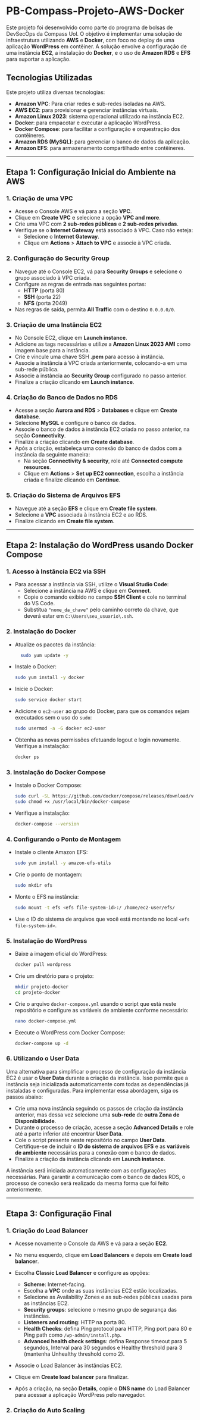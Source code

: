 # PB-Compass-Projeto-AWS-Docker
Este projeto foi desenvolvido como parte do programa de bolsas de DevSecOps da Compass Uol. O objetivo é implementar uma solução de infraestrutura utilizando **AWS** e **Docker**, com foco no deploy de uma aplicação **WordPress** em contêiner. A solução envolve a configuração de uma instância **EC2**, a instalação do **Docker**, e o uso de **Amazon RDS** e **EFS** para suportar a aplicação.

## Tecnologias Utilizadas

Este projeto utiliza diversas tecnologias:
- **Amazon VPC**: Para criar redes e sub-redes isoladas na AWS.
- **AWS EC2**: para provisionar e gerenciar instâncias virtuais.
- **Amazon Linux 2023**: sistema operacional utilizado na instância EC2.
- **Docker**: para empacotar e executar a aplicação WordPress.
- **Docker Compose**: para facilitar a configuração e orquestração dos contêineres.
- **Amazon RDS (MySQL)**: para gerenciar o banco de dados da aplicação.
- **Amazon EFS**: para armazenamento compartilhado entre contêineres.

---

## Etapa 1: Configuração Inicial do Ambiente na AWS

### 1. Criação de uma VPC
- Acesse o Console AWS e vá para a seção **VPC**. 
- Clique em **Create VPC** e selecione a opção **VPC and more**. 
- Crie uma VPC com **2 sub-redes públicas** e **2 sub-redes privadas**.
- Verifique se o **Internet Gateway** está associado à VPC. Caso não esteja:
  - Selecione o **Internet Gateway**.
  - Clique em **Actions** > **Attach to VPC** e associe à VPC criada.

### 2. Configuração do Security Group
- Navegue até o Console EC2, vá para **Security Groups** e selecione o grupo associado à VPC criada.
- Configure as regras de entrada nas seguintes portas:
  - **HTTP** (porta 80)
  - **SSH** (porta 22)
  - **NFS** (porta 2049)
- Nas regras de saída, permita **All Traffic** com o destino `0.0.0.0/0`.

### 3. Criação de uma Instância EC2
- No Console EC2, clique em **Launch instance**.
- Adicione as tags necessárias e utilize a **Amazon Linux 2023 AMI** como imagem base para a instância.
- Crie e vincule uma chave SSH **.pem** para acesso à instância.
- Associe a instância à VPC criada anteriormente, colocando-a em uma sub-rede pública.
- Associe a instância ao **Security Group** configurado no passo anterior.
- Finalize a criação clicando em **Launch instance**.

### 4. Criação do Banco de Dados no RDS 
- Acesse a seção **Aurora and RDS** > **Databases** e clique em **Create database**.
- Selecione **MySQL** e configure o banco de dados. 
- Associe o banco de dados à instância EC2 criada no passo anterior, na seção **Connectivity**.
- Finalize a criação clicando em **Create database**.
- Após a criação, estabeleça uma conexão do banco de dados com a instância da seguinte maneira:
  - Na seção **Connectivity & security**, role até **Connected compute resources**. 
  - Clique em **Actions** > **Set up EC2 connection**, escolha a instância criada e finalize clicando em **Continue**. 

### 5. Criação do Sistema de Arquivos EFS
- Navegue até a seção **EFS** e clique em **Create file system**.
- Selecione a **VPC** associada à instância EC2 e ao RDS.
- Finalize clicando em **Create file system**.

---

## Etapa 2: Instalação do WordPress usando Docker Compose 

### 1. Acesso à Instância EC2 via SSH
- Para acessar a instância via SSH, utilize o **Visual Studio Code**: 
  - Selecione a instância na AWS e clique em **Connect**. 
  - Copie o comando exibido no campo **SSH Client** e cole no terminal do VS Code. 
  - Substitua `"nome_da_chave"` pelo caminho correto da chave, que deverá estar em `C:\Users\seu_usuario\.ssh`.

### 2. Instalação do Docker
- Atualize os pacotes da instância:

  ```bash
    sudo yum update -y
  ```

- Instale o Docker:

  ```bash
  sudo yum install -y docker
  ```

- Inicie o Docker:

  ```bash
  sudo service docker start
  ```

- Adicione o `ec2-user` ao grupo do Docker, para que os comandos sejam executados sem o uso do `sudo`:

  ```bash
  sudo usermod -a -G docker ec2-user
  ```

- Obtenha as novas permissões efetuando logout e login novamente. Verifique a instalação:

  ```bash
  docker ps
  ```

### 3. Instalação do Docker Compose
- Instale o Docker Compose:

  ```bash
  sudo curl -SL https://github.com/docker/compose/releases/download/v2.34.0/docker-compose-linux-x86_64 -o /usr/local/bin/docker-compose
  sudo chmod +x /usr/local/bin/docker-compose
  ```

- Verifique a instalação:

  ```bash
  docker-compose --version
  ```

### 4. Configurando o Ponto de Montagem
- Instale o cliente Amazon EFS:

  ```bash
  sudo yum install -y amazon-efs-utils
  ```

- Crie o ponto de montagem:

  ```bash
  sudo mkdir efs
  ```

- Monte o EFS na instância:

  ```bash
  sudo mount -t efs <efs file-system-id>:/ /home/ec2-user/efs/
  ```

- Use o ID do sistema de arquivos que você está montando no local `<efs file-system-id>`.

### 5. Instalação do WordPress
- Baixe a imagem oficial do WordPress:

  ```bash
  docker pull wordpress
  ```

- Crie um diretório para o projeto:

  ```bash
  mkdir projeto-docker
  cd projeto-docker
  ```

- Crie o arquivo `docker-compose.yml` usando o script que está neste repositório e configure as variáveis de ambiente conforme necessário:

  ```bash
  nano docker-compose.yml
  ```

- Execute o WordPress com Docker Compose:

  ```bash
  docker-compose up -d
  ```

### 6. Utilizando o User Data 
Uma alternativa para simplificar o processo de configuração da instância EC2 é usar o **User Data** durante a criação da instância. Isso permite que a instância seja inicializada automaticamente com todas as dependências já instaladas e configuradas. Para implementar essa abordagem, siga os passos abaixo:

- Crie uma nova instância seguindo os passos de criação da instância anterior, mas dessa vez selecione uma **sub-rede** de **outra Zona de Disponibilidade**.
- Durante o processo de criação, acesse a seção **Advanced Details** e role até a parte inferior até encontrar **User Data**.
- Cole o script presente neste repositório no campo **User Data**. Certifique-se de incluir o **ID do sistema de arquivos EFS** e as 
**variáveis de ambiente** necessárias para a conexão com o banco de dados.
- Finalize a criação da instância clicando em **Launch instance**.

A instância será iniciada automaticamente com as configurações necessárias. Para garantir a comunicação com o banco de dados RDS, o processo de conexão será realizado da mesma forma que foi feito anteriormente.

---

## Etapa 3: Configuração Final

### 1. Criação do Load Balancer
- Acesse novamente o Console da AWS e vá para a seção **EC2**.
- No menu esquerdo, clique em **Load Balancers** e depois em **Create load balancer**.
- Escolha **Classic Load Balancer** e configure as opções:
  - **Scheme**: Internet-facing.
  - Escolha a **VPC** onde as suas instâncias EC2 estão localizadas.
  - Selecione as Availability Zones e as sub-redes públicas usadas para as instâncias EC2.
  - **Security groups**: selecione o mesmo grupo de segurança das instâncias.
  - **Listeners and routing**: HTTP na porta 80.
  - **Health Checks**: defina Ping protocol para HTTP, Ping port para 80 e Ping path como `/wp-admin/install.php`.
  - **Advanced health check settings**: defina Response timeout para 5 segundos, Interval para 30 segundos e Healthy threshold para 3 (mantenha Unhealthy threshold como 2).

- Associe o Load Balancer às instâncias EC2.  
- Clique em **Create load balancer** para finalizar.
- Após a criação, na seção **Details**, copie o **DNS name** do Load Balancer para acessar a aplicação WordPress pelo navegador.

### 2. Criação do Auto Scaling  



